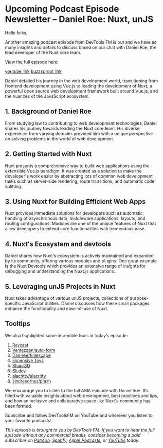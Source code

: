 # Upcoming Podcast Episode Newsletter – Daniel Roe: Nuxt, unJS 

Hello folks, 

Another amazing podcast episode from DevTools FM is out and we have so many insights and details to discuss based on our chat with Daniel Roe, the lead developer of the Nuxt core team. 

View the full episode here: 

[youtube link](https://www.youtube.com)
[buzzsprout link](https://www.buzzsprout.com)

Daniel detailed his journey in the web development world, transitioning from frontend development using Vue.js to leading the development of Nuxt, a powerful open source web development framework built around Vue.js, and the nuances of the JavaScript ecosystem.

## 1. Background of Daniel Roe 

From studying law to contributing to web development technologies, Daniel shares his journey towards leading the Nuxt core team. His diverse experience from varying domains provided him with a unique perspective on solving problems in the world of web development.

## 2. Getting Started with Nuxt

Nuxt presents a comprehensive way to build web applications using the extensible Vue.js paradigm. It was created as a solution to make the developer's work easier by abstracting lots of common web development tasks such as server-side rendering, route transitions, and automatic code splitting.

## 3. Using Nuxt for Building Efficient Web Apps

Nuxt provides immediate solutions for developers such as automatic handling of asynchronous data, middleware applications, layouts, and routing configurations. Modules are one of the unique features of Nuxt that allow developers to extend core functionalities with tremendous ease.

## 4. Nuxt's Ecosystem and devtools 

Daniel shares how Nuxt's ecosystem is actively maintained and expanded by its community, offering various modules and plugins. One great example is the Nuxt Devtools which provides an extensive range of insights for debugging and understanding the Nuxt.js applications.

## 5. Leveraging unJS Projects in Nuxt

Nuxt takes advantage of various unJS projects, collections of purpose-specific JavaScript utilities. Daniel discusses how these small packages enhance the functionality and ease-of-use of Nuxt.

## Tooltips 

We also highlighted some incredible tools in today's episode:

1. [Raycast](https://www.raycast.com/) 
2. [Vantezzen/auto-form](https://github.com/vantezzen/auto-form) 
3. [Dan-lee/timescape](https://github.com/dan-lee/timescape) 
4. [Expensive Toys](https://expensive.toys/) 
5. [Shapr3D](https://www.shapr3d.com/)
6. [Sli.dev](https://sli.dev/) 
7. [alacritty/alacritty](https://github.com/alacritty/alacritty) 
8. [sindresorhus/plash](https://github.com/sindresorhus/plash)

We encourage you to listen to the full AMA episode with Daniel Roe. It’s filled with valuable insights about web development, best practices and tips, and how an inclusive and collaborative space like Nuxt's community has been formed.

Subscribe and follow DevToolsFM on YouTube and wherever you listen to your favorite podcasts!

*This episode is brought to you by DevTools FM. If you want to hear the full episode without any commercial breaks, consider becoming a paid subscriber on [Patreon](https://www.patreon.com/devtoolsfm), [Spotify](https://podcasters.spotify.com/pod/show/devtoolsfm/subscribe), [Apple Podcasts](https://podcasts.apple.com/us/podcast/devtools-fm/id1566647758), or [YouTube](https://www.youtube.com/@devtoolsfm/membership) today.*